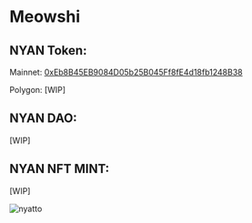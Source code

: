 # Meowshi

## NYAN Token: 
Mainnet: [0xEb8B45EB9084D05b25B045Ff8fE4d18fb1248B38](https://etherscan.io/address/0xeb8b45eb9084d05b25b045ff8fe4d18fb1248b38#code)

Polygon: [WIP]

## NYAN DAO: 
[WIP] 

## NYAN NFT MINT: 
[WIP]

![nyatto](https://pbs.twimg.com/media/E1cBlOqX0AAQVs5?format=jpg&name=900x900)
